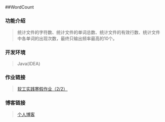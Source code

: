 ##WordCount
### 功能介绍
> 统计文件的字符数、统计文件的单词总数、统计文件的有效行数、统计文件中各单词的出现次数，最终只输出频率最高的10个。

### 开发环境
> Java(IDEA)

### 作业链接
> [软工实践寒假作业（2/2）](https://edu.cnblogs.com/campus/fzu/FZUSESPR21/homework/11672)

### 博客链接
> [个人博客](https://www.cnblogs.com/yangyu-huang/p/14428948.html)
